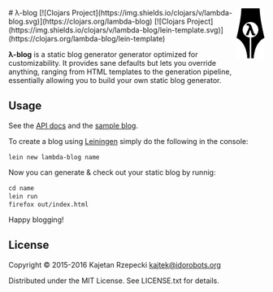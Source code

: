 <img src="logo.png" style="height: 100px;" align="right" />
# λ-blog [![Clojars Project](https://img.shields.io/clojars/v/lambda-blog.svg)](https://clojars.org/lambda-blog) [![Clojars Project](https://img.shields.io/clojars/v/lambda-blog/lein-template.svg)](https://clojars.org/lambda-blog/lein-template)

**λ-blog** is a static blog generator generator optimized for customizability. It provides sane defaults but lets you override anything, ranging from HTML templates to the generation pipeline, essentially allowing you to build your own static blog generator.

## Usage

See the [API docs](https://idorobots.github.io/lambda-blog/api/) and the [sample blog](https://idorobots.github.io/lambda-blog/).

To create a blog using [Leiningen](leiningen.org) simply do the following in the console:

```
lein new lambda-blog name
```

Now you can generate & check out your static blog by runnig:

```
cd name
lein run
firefox out/index.html
```

Happy blogging!

## License

Copyright © 2015-2016 Kajetan Rzepecki <kajtek@idorobots.org>

Distributed under the MIT License. See LICENSE.txt for details.
